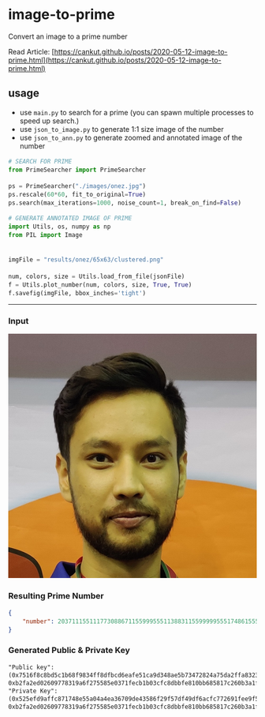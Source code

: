 # image-to-prime

Convert an image to a prime number

Read Article: [https://cankut.github.io/posts/2020-05-12-image-to-prime.html](https://cankut.github.io/posts/2020-05-12-image-to-prime.html)

## usage
- use `main.py` to search for a prime (you can spawn multiple processes to speed up search.)
- use `json_to_image.py` to generate 1:1 size image of the number
- use `json_to_ann.py` to generate zoomed and annotated image of the number

```python
# SEARCH FOR PRIME
from PrimeSearcher import PrimeSearcher

ps = PrimeSearcher("./images/onez.jpg")
ps.rescale(60*60, fit_to_original=True)
ps.search(max_iterations=1000, noise_count=1, break_on_find=False)
```

```python
# GENERATE ANNOTATED IMAGE OF PRIME
import Utils, os, numpy as np
from PIL import Image


imgFile = "results/onez/65x63/clustered.png"

num, colors, size = Utils.load_from_file(jsonFile)
f = Utils.plot_number(num, colors, size, True, True)
f.savefig(imgFile, bbox_inches='tight')
```
---

### Input
![onez](images/onez.jpg)

<!-- ![Euler](results/euler/54x66/ann_prime_2020-05-11%20213910.json.png) -->

### Resulting Prime Number
```json
{
    "number": 2037111551117730886711559995551138831155999995551748615559999955117603715599999955176033711599995160000660000061570446603336637775717771631555951717155510315555517111555146715599171175551483715557315377734463733733336666644063333771733760044063777117736486444006377333042236044400633364849,
}
```
### Generated Public & Private Key
    "Public key": (0x7516f8c8bd5c1b68f9834ff8dfbcd6eafe51ca9d348ae5b73472824a75da2ffa83237356f9060900b980459891a2f2b961560a86f4481908efcf53ea2dd0e7959249315331d095a5935ca5c3a58c29df7804db9e033cc105f96a8615970a0209b41ed1b96e9b7c20f0c0f914569da2ad63c83beec6fe0d18b355faed72dad319e3ee0caf4281b9e507c407554e502b8131ed4587195ef109f5bab715f1599f127174b3681528baaa2381cbcaa3460798dd1ec89a3c93bd2446a00cbd58158e9956ddf733bbfd4a47d530f6d294090ab594a513fa6c2a0d2e49fe6f290842606ee7ebfda5a1a813fb8981f99005df647,
    0xb2fa2ed02609778319a6f275585e0371fecb1b03cfc8dbbfe810bb685817c260b3a1fd47ecb300662a8f84409722336bc55bd12da17b5bf3573b0eaee5550e1e18b4be54b1ab95ced484247443c38da70889d11b006722edd2d9c3c8bbccdadc785b88d3699f69982325b5e2d82c75f89d0041a38fb331c454bbfe20a2c9eba49d43a154851cfc1c62f933eb5158f109ee5179d928d7b10f29b036204c7d4e4f6ba25f6f15e694eba53825908096ee23610dbd7b52db2434afd12a4764573d0ba237bb7aeab6250282659a6078fcc4c0418a4c93a4fd5cc835b9097ed180d62a981e4e240a279ec65af38e61f258865)
    "Private Key": (0x525efd9affc871748e55a04a4ea36709de43586f29f57df49df6acfc772691fee9f5e13b13724582dce6b9fd62d704a2aba7152e0266be3283e4d0e733dc221d76fed76ce18d70fa077666ad025411b528f234af2b1e6f3bab9659323ba50814a123d73c25818a47e3a782a0bf852d247f3a4dbcf42079f6669e9d2147c53d83fadd1226a51e766ac065b8fdaa45603baa3542febbd543135a51bc71fd80b9ee480761dabd5d513a8a4d654561cfb220d5751323eacd35ad25b6a44632648574ae123b194fc42d35b269b1b7cd8c2ef06b756a5b95e0f66105ca90553076cc14eecd3ba1f061cd889d4a32d92182a5b,
    0xb2fa2ed02609778319a6f275585e0371fecb1b03cfc8dbbfe810bb685817c260b3a1fd47ecb300662a8f84409722336bc55bd12da17b5bf3573b0eaee5550e1e18b4be54b1ab95ced484247443c38da70889d11b006722edd2d9c3c8bbccdadc785b88d3699f69982325b5e2d82c75f89d0041a38fb331c454bbfe20a2c9eba49d43a154851cfc1c62f933eb5158f109ee5179d928d7b10f29b036204c7d4e4f6ba25f6f15e694eba53825908096ee23610dbd7b52db2434afd12a4764573d0ba237bb7aeab6250282659a6078fcc4c0418a4c93a4fd5cc835b9097ed180d62a981e4e240a279ec65af38e61f258865)

